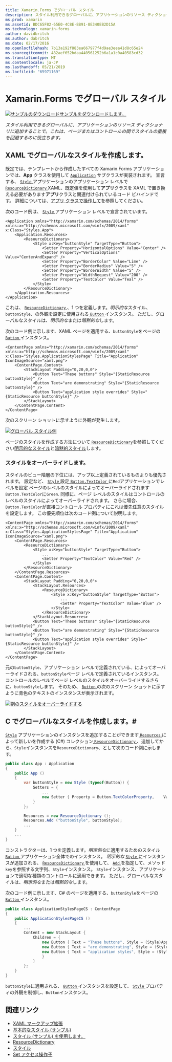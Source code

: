 ```yaml
---
title: Xamarin.Forms でグローバル スタイル
description: スタイル利用できるグローバルに、アプリケーションのリソース ディクショナリに追加することで。 これは、ページまたはコントロールの間でスタイルの重複を回避するのに役立ちます。
ms.prod: xamarin
ms.assetid: BDC65F82-65E0-4C8E-BB91-8E340EB2D15A
ms.technology: xamarin-forms
author: davidbritch
ms.author: dabritch
ms.date: 02/17/2016
ms.openlocfilehash: 7b13a192f883ea667977f4d9ae3eea41d8c65e24
ms.sourcegitcommit: 482aef652bdaa440561252b6a1a1c0a40583cd32
ms.translationtype: MT
ms.contentlocale: ja-JP
ms.lasthandoff: 05/21/2019
ms.locfileid: "65971169"
---
```

# <a name="global-styles-in-xamarinforms"></a>Xamarin.Forms でグローバル スタイル

[![サンプルのダウンロード](~/media/shared/download.png)サンプルをダウンロードします。](https://developer.xamarin.com/samples/xamarin-forms/UserInterface/Styles/BasicStyles/)

_スタイル利用できるグローバルに、アプリケーションのリソース ディクショナリに追加することで。これは、ページまたはコントロールの間でスタイルの重複を回避するのに役立ちます。_

## <a name="create-a-global-style-in-xaml"></a>XAML でグローバルなスタイルを作成します。

既定では、テンプレートから作成したすべての Xamarin.Forms アプリケーションでは、**App** クラスを使用して [`Application`](xref:Xamarin.Forms.Application) サブクラスが実装されます。 宣言する、 [ `Style` ](xref:Xamarin.Forms.Style)アプリケーションのアプリケーション レベルで[ `ResourceDictionary` ](xref:Xamarin.Forms.ResourceDictionary) XAML、既定値を使用して**アプリ**クラスを XAML で置き換える必要があります**アプリ**クラスと関連付けられているコード ビハインドです。 詳細については、[アプリ クラスで操作して](~/xamarin-forms/app-fundamentals/application-class.md)を参照してください。

次のコード例は、 [ `Style` ](xref:Xamarin.Forms.Style)アプリケーション レベルで宣言されています。

```xaml
<Application xmlns="http://xamarin.com/schemas/2014/forms" xmlns:x="http://schemas.microsoft.com/winfx/2009/xaml" x:Class="Styles.App">
    <Application.Resources>
        <ResourceDictionary>
            <Style x:Key="buttonStyle" TargetType="Button">
                <Setter Property="HorizontalOptions" Value="Center" />
                <Setter Property="VerticalOptions" Value="CenterAndExpand" />
                <Setter Property="BorderColor" Value="Lime" />
                <Setter Property="BorderRadius" Value="5" />
                <Setter Property="BorderWidth" Value="5" />
                <Setter Property="WidthRequest" Value="200" />
                <Setter Property="TextColor" Value="Teal" />
            </Style>
        </ResourceDictionary>
    </Application.Resources>
</Application>
```

これは、 [ `ResourceDictionary` ](xref:Xamarin.Forms.ResourceDictionary) 、1 つを定義します。*明示的な*スタイル、 `buttonStyle`、の外観を設定に使用される[ `Button` ](xref:Xamarin.Forms.Button)インスタンス。 ただし、グローバルなスタイルは、*明示的な*または*暗黙的な*します。

次のコード例に示します、XAML ページを適用する、`buttonStyle`をページの[ `Button` ](xref:Xamarin.Forms.Button)インスタンス。

```xaml
<ContentPage xmlns="http://xamarin.com/schemas/2014/forms" xmlns:x="http://schemas.microsoft.com/winfx/2009/xaml" x:Class="Styles.ApplicationStylesPage" Title="Application" IconImageSource="xaml.png">
    <ContentPage.Content>
        <StackLayout Padding="0,20,0,0">
            <Button Text="These buttons" Style="{StaticResource buttonStyle}" />
            <Button Text="are demonstrating" Style="{StaticResource buttonStyle}" />
            <Button Text="application style overrides" Style="{StaticResource buttonStyle}" />
        </StackLayout>
    </ContentPage.Content>
</ContentPage>
```

次のスクリーン ショットに示すように外観が発生します。

[![](application-images/application-styles-1.png "グローバル スタイル例")](application-images/application-styles-1-large.png#lightbox "グローバル スタイルの例")

ページのスタイルを作成する方法について[ `ResourceDictionary`](xref:Xamarin.Forms.ResourceDictionary)を参照してください[明示的なスタイル](~/xamarin-forms/user-interface/styles/explicit.md)と[暗黙的スタイル](~/xamarin-forms/user-interface/styles/implicit.md)します。

### <a name="override-styles"></a>スタイルをオーバーライドします。

スタイルのビュー階層の下位には、アップ以上定義されているものよりも優先されます。 設定など、 [ `Style` ](xref:Xamarin.Forms.Style)設定[ `Button.TextColor` ](xref:Xamarin.Forms.Button.TextColor)に`Red`アプリケーションでレベルを設定 ページのレベルのスタイルによってオーバーライドされます`Button.TextColor`に`Green`. 同様に、ページ レベルのスタイルはコントロールのレベルのスタイルによってオーバーライドされます。 さらに場合、`Button.TextColor`が直接コントロール プロパティにこれは優先任意のスタイルを設定します。 この優先順位は次のコード例について説明します。

```xaml
<ContentPage xmlns="http://xamarin.com/schemas/2014/forms" xmlns:x="http://schemas.microsoft.com/winfx/2009/xaml" x:Class="Styles.ApplicationStylesPage" Title="Application" IconImageSource="xaml.png">
    <ContentPage.Resources>
        <ResourceDictionary>
            <Style x:Key="buttonStyle" TargetType="Button">
                ...
                <Setter Property="TextColor" Value="Red" />
            </Style>
        </ResourceDictionary>
    </ContentPage.Resources>
    <ContentPage.Content>
        <StackLayout Padding="0,20,0,0">
            <StackLayout.Resources>
                <ResourceDictionary>
                    <Style x:Key="buttonStyle" TargetType="Button">
                        ...
                        <Setter Property="TextColor" Value="Blue" />
                    </Style>
                </ResourceDictionary>
            </StackLayout.Resources>
            <Button Text="These buttons" Style="{StaticResource buttonStyle}" />
            <Button Text="are demonstrating" Style="{StaticResource buttonStyle}" />
            <Button Text="application style overrides" Style="{StaticResource buttonStyle}" />
        </StackLayout>
    </ContentPage.Content>
</ContentPage>
```

元の`buttonStyle`、アプリケーション レベルで定義されている、によってオーバーライドされる、`buttonStyle`ページ レベルで定義されているインスタンス。 コントロールのレベルでページ レベルのスタイルをオーバーライドするさらに、`buttonStyle`します。 そのため、 [ `Button` ](xref:Xamarin.Forms.Button)の次のスクリーン ショットに示すように青色のテキストのインスタンスが表示されます。

[![](application-images/application-styles-2.png "例のスタイルをオーバーライドする")](application-images/application-styles-2-large.png#lightbox "スタイルの例をオーバーライドします。")

## <a name="create-a-global-style-in-c35"></a>C でグローバルなスタイルを作成します。&#35;

[`Style`](xref:Xamarin.Forms.Style) アプリケーションのインスタンスを追加することができます[ `Resources` ](xref:Xamarin.Forms.VisualElement.Resources)によって新しいを作成する (C#) コレクション[ `ResourceDictionary` ](xref:Xamarin.Forms.ResourceDictionary)、追加してから、`Style`インスタンスを`ResourceDictionary`、として次のコード例に示します。

```csharp
public class App : Application
{
    public App ()
    {
        var buttonStyle = new Style (typeof(Button)) {
            Setters = {
                ...
                new Setter { Property = Button.TextColorProperty,    Value = Color.Teal }
            }
        };

        Resources = new ResourceDictionary ();
        Resources.Add ("buttonStyle", buttonStyle);
        ...
    }
    ...
}
```

コンストラクターは、1 つを定義します。*明示的な*に適用するためのスタイル[ `Button` ](xref:Xamarin.Forms.Button)アプリケーション全体でのインスタンス。 *明示的な* [ `Style` ](xref:Xamarin.Forms.Style)にインスタンスが追加される、 [ `ResourceDictionary` ](xref:Xamarin.Forms.ResourceDictionary)を使用して、 [ `Add` ](xref:Xamarin.Forms.ResourceDictionary.Add(System.String,System.Object)) を指定して、メソッド`key`を参照する文字列、`Style`インスタンス。 `Style`インスタンス、アプリケーションで適切な種類のコントロールに適用できます。 ただし、グローバルなスタイルは、*明示的な*または*暗黙的な*します。

次のコード例に示します、C# のページを適用する、`buttonStyle`をページの[ `Button` ](xref:Xamarin.Forms.Button)インスタンス。

```csharp
public class ApplicationStylesPageCS : ContentPage
{
    public ApplicationStylesPageCS ()
    {
        ...
        Content = new StackLayout {
            Children = {
                new Button { Text = "These buttons", Style = (Style)Application.Current.Resources ["buttonStyle"] },
                new Button { Text = "are demonstrating", Style = (Style)Application.Current.Resources ["buttonStyle"] },
                new Button { Text = "application styles", Style = (Style)Application.Current.Resources ["buttonStyle"]
                }
            }
        };
    }
}
```

`buttonStyle`に適用される、 [ `Button` ](xref:Xamarin.Forms.Button)インスタンスを設定して、 [ `Style` ](xref:Xamarin.Forms.NavigableElement.Style)プロパティの外観を制御し、`Button`インスタンス。

## <a name="related-links"></a>関連リンク

- [XAML マークアップ拡張](~/xamarin-forms/xaml/xaml-basics/xaml-markup-extensions.md)
- [基本的なスタイル (サンプル)](https://developer.xamarin.com/samples/xamarin-forms/UserInterface/Styles/BasicStyles/)
- [スタイル (サンプル) を使用します。](https://developer.xamarin.com/samples/xamarin-forms/WorkingWithStyles/)
- [ResourceDictionary](xref:Xamarin.Forms.ResourceDictionary)
- [スタイル](xref:Xamarin.Forms.Style)
- [Set アクセス操作子](xref:Xamarin.Forms.Setter)
